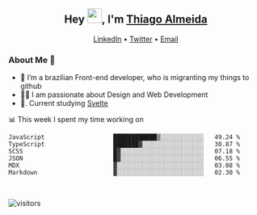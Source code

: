 

<h2 align="center">Hey <img src="https://github.com/TheDudeThatCode/TheDudeThatCode/blob/master/Assets/Hi.gif" width="29px">, I'm <a href="https://www.linkedin.com/in/thiago-almeida-69785569/">Thiago Almeida</a></h2>
<p align="center">
  <a href="https://www.linkedin.com/in/thiago-almeida-69785569/">LinkedIn</a> •
  <a href="https://twitter.com/thiagoloal">Twitter</a> •
  <a href="mailto:thiagoloal@gmail.com">Email</a>
</p>

### About Me 🚀
- 🌱  I’m a brazilian Front-end developer, who is migranting my things to github</br>
- 👨‍💻  I am passionate about Design and Web Development</br>
- 📖. Current studying [Svelte](https://svelte.dev/)

<!-- ![Thiago Almeida github stats](https://github-readme-stats.vercel.app/api?username=thiagoloal&show_icons=true&hide_border=true)&nbsp;&nbsp; -->

📊 This week I spent my time working on
<!--START_SECTION:waka-->

```text
JavaScript                   ████████████▒░░░░░░░░░░░░   49.24 %
TypeScript                   ███████▓░░░░░░░░░░░░░░░░░   30.87 %
SCSS                         █▓░░░░░░░░░░░░░░░░░░░░░░░   07.18 %
JSON                         █▓░░░░░░░░░░░░░░░░░░░░░░░   06.55 %
MDX                          ▓░░░░░░░░░░░░░░░░░░░░░░░░   03.08 %
Markdown                     ▓░░░░░░░░░░░░░░░░░░░░░░░░   02.30 %
```

<!--END_SECTION:waka-->

<br />

![visitors](https://visitor-badge.laobi.icu/badge?page_id=thiagoloal.thiagoloal)
